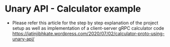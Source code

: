 # Unary API - Calculator example


* Please refer this article for the step by step explanation of the project setup as well as implementation of a client-server gRPC calculator code https://jatinjibhkate.wordpress.com/2020/07/02/calculator-proto-using-unary-api/
